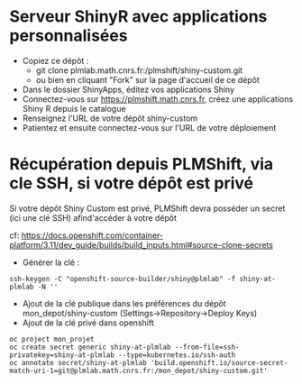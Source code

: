 # Serveur ShinyR avec applications personnalisées

- Copiez ce dépôt :
  - git clone plmlab.math.cnrs.fr:/plmshift/shiny-custom.git
  - ou bien en cliquant "Fork" sur la page d'accueil de ce dépôt
- Dans le dossier ShinyApps, éditez vos applications Shiny
- Connectez-vous sur https://plmshift.math.cnrs.fr, créez une applications Shiny R depuis le catalogue
- Renseignez l'URL de votre dépôt shiny-custom
- Patientez et ensuite connectez-vous sur l'URL de votre déploiement

# Récupération depuis PLMShift, via cle SSH, si votre dépôt est privé

Si votre dépôt Shiny Custom est privé, PLMShift devra posséder un secret (ici une clé SSH) afind'accéder à votre dépôt

cf: https://docs.openshift.com/container-platform/3.11/dev_guide/builds/build_inputs.html#source-clone-secrets

- Générer la clé :
```
ssh-keygen -C "openshift-source-builder/shiny@plmlab" -f shiny-at-plmlab -N ''
```
- Ajout de la clé publique dans les préférences du dépôt mon_depot/shiny-custom (Settings->Repository->Deploy Keys)
- Ajout de la clé privé dans openshift
```
oc project mon_projet
oc create secret generic shiny-at-plmlab --from-file=ssh-privatekey=shiny-at-plmlab --type=kubernetes.io/ssh-auth
oc annotate secret/shiny-at-plmlab 'build.openshift.io/source-secret-match-uri-1=git@plmlab.math.cnrs.fr:/mon_depot/shiny-custom.git'
```

